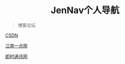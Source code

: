 <h1 align="center">JenNav个人导航</h1>

>博客论坛

[CSDN](https://www.csdn.net/)

[江南一点雨](http://itboyhub.com/)

[即时通讯网](http://www.52im.net/)
